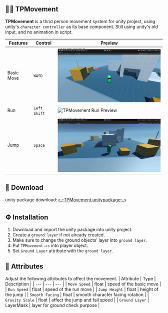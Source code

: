 ## 🏃‍♂️ TPMovement
**TPMovement** is a thrid person movement system for unity project, using unity's `character controller` as its base component. Still using unity's old input, and no animation in script.
  
| Features | Control | Preview |
| --- | --- | --- |
| Basic Move | `WASD` | <img src="./_Readme/basicmove_preview.gif" alt="TPMovement Basic Move Preview" width="480"/> |
| Run | `Left Shift` | <img src="./_Readme/run_preview.gif" alt="TPMovement Run Preview" width="480"/> |
| Jump | `Space` | <img src="./_Readme/jump_preview.gif" alt="TPMovement Jump Preview" width="480"/> |

## 🔗 Download
unity package download: [👉TPMovement.unitypackage👈](https://github.com/vianagus/Unity-TPMovement/raw/main/_Unity%20Package/TPMovement.unitypackage)

## ⚙ Installation
1. Download and import the unity package into unity project.
2. Create a `ground layer` if not already created.
3. Make sure to change the ground objects' layer into `ground layer`.
4. Put `TPMovement.cs` into player object.
5. Set `Ground Layer` attribute with the `ground layer`.

## 🧩 Attributes
Adjust the following attributes to affect the movement.
| Attribute | Type  | Description |
| --- | --- | --- |
| `Move Speed` | float | speed of the basic move |
| `Run Speed` | float | speed of the run move |
| `Jump Height` | float | height of the jump |
| `Smooth Facing` | float | smooth character facing rotation |
| `Gravity Scale` | float | affect the jump and fall speed |
| `Ground Layer` | LayerMask | layer for ground check purpose |
